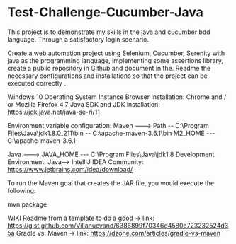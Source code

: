 # Test-Challenge-Cucumber-Java
This project is to demonstrate my skills in the java and cucumber bdd language. Through a satisfactory login scenario.

Create a web automation project using Selenium, Cucumber, Serenity with java as the programming language, implementing some assertions library, create a public repository in Github and document in the. Readme the necessary configurations and installations so that the project can be executed correctly . 

Windows 10 Operating System Instance Browser Installation: Chrome and / or Mozilla Firefox 4.7 Java SDK and JDK installation:
https://jdk.java.net/java-se-ri/11 

Environment variable configuration:
Maven ---> Path -- C:\Program Files\Java\jdk1.8.0_211\bin  -- C:\apache-maven-3.6.1\bin 
                     M2_HOME --- C:\apache-maven-3.6.1 
                   
Java ---> JAVA_HOME --- C:\Program Files\Java\jdk1.8
Development Environment: 
Java-->    IntelliJ IDEA Community:  https://www.jetbrains.com/idea/download/

To run the Maven goal that creates the JAR file, you would execute the following:

mvn package

WIKI
Readme from a template to do a good -> link: https://gist.github.com/Villanuevand/6386899f70346d4580c723232524d35a
Gradle vs. Maven -> link: https://dzone.com/articles/gradle-vs-maven
